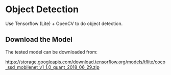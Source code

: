 # Object Detection

Use Tensorflow (Lite) + OpenCV to do object detection.

## Download the Model

The tested model can be downloaded from:

https://storage.googleapis.com/download.tensorflow.org/models/tflite/coco_ssd_mobilenet_v1_1.0_quant_2018_06_29.zip
